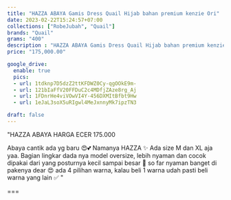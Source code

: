 ```yaml
---
title: "HAZZA ABAYA Gamis Dress Quail Hijab bahan premium kenzie Ori"
date: 2023-02-22T15:24:57+07:00
collections: ["RobeJubah", "Quail"]
brands: "Quail"
grams: "400"
description : "HAZZA ABAYA Gamis Dress Quail Hijab bahan premium kenzie Ori"
price: "175,000.00"

google_drive:
  enable: true
  pics:
  - url: 1tdknp7D5dzZ2ttKFDWZ0Cy-qgOOkE9m-
  - url: 121bIaFfV20FFDuC2c4MDfjZAze8rg_Aj
  - url: 1FDnrHe4viVOwVI4Y-456DXMItBfbt9Hw
  - url: 1eJaL3soX5uRIgwl4MeJxnnyMk7ipzTN3

draft: false
---
```


"HAZZA ABAYA 
HARGA ECER  175.000

Abaya cantik ada yg baru 😍💕 Namanya HAZZA ✨ Ada size M dan XL aja yaa. Bagian lingkar dada nya model oversize, lebih nyaman dan cocok dipakai dari yang posturnya kecil sampai besar 🥰 so far nyaman banget di pakenya dear 😍 ada 4 pilihan warna, kalau beli 1 warna udah pasti beli warna yang lain ✅
"

===    
  
